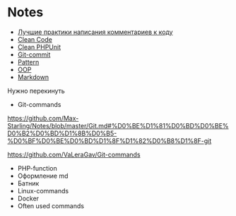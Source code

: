 # Notes

- [Лучшие практики написания комментариев к коду](/theory/Лучшие%20практики%20написания%20комментариев%20к%20коду.md)
- [Clean Code](/theory/Clean%20Code.md)
- [Clean PHPUnit](/theory/Git-commit.md)
- [Git-commit](/theory/Git-commit.md) 
- [Pattern](/theory/Pattern.md)
- [OOP]()
- [Markdown](/theory/Markdown.md)


Нужно перекинуть 

- Git-commands

https://github.com/Max-Starling/Notes/blob/master/Git.md#%D0%BE%D1%81%D0%BD%D0%BE%D0%B2%D0%BD%D1%8B%D0%B5-%D0%BF%D0%BE%D0%BD%D1%8F%D1%82%D0%B8%D1%8F-git

https://github.com/VaLeraGav/Git-commands


- PHP-function
- Оформление md
- Батник
- Linux-commands
- Docker
- Often used commands